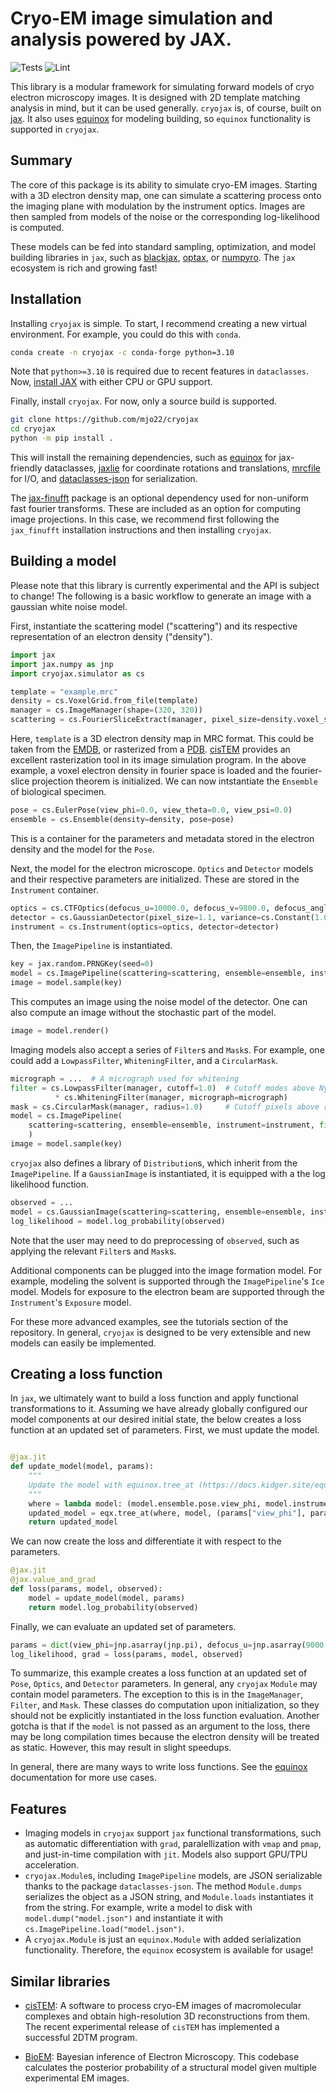 # Cryo-EM image simulation and analysis powered by JAX.

![Tests](https://github.com/mjo22/cryojax/actions/workflows/testing.yml/badge.svg)
![Lint](https://github.com/mjo22/cryojax/actions/workflows/black.yml/badge.svg)

This library is a modular framework for simulating forward models of cryo electron microscopy images. It is designed with 2D template matching analysis in mind, but it can be used generally. `cryojax` is, of course, built on [jax](https://github.com/google/jax). It also uses [equinox](https://github.com/patrick-kidger/equinox/) for modeling building, so `equinox` functionality is supported in `cryojax`.

## Summary

The core of this package is its ability to simulate cryo-EM images. Starting with a 3D electron density map, one can simulate a scattering process onto the imaging plane with modulation by the instrument optics. Images are then sampled from models of the noise or the corresponding log-likelihood is computed.

These models can be fed into standard sampling, optimization, and model building libraries in `jax`, such as [blackjax](https://github.com/blackjax-devs/blackjax), [optax](https://github.com/google-deepmind/optax), or [numpyro](https://github.com/pyro-ppl/numpyro). The `jax` ecosystem is rich and growing fast!

## Installation

Installing `cryojax` is simple. To start, I recommend creating a new virtual environment. For example, you could do this with `conda`.

```bash
conda create -n cryojax -c conda-forge python=3.10
```

Note that `python>=3.10` is required due to recent features in `dataclasses`. Now, [install JAX](https://github.com/google/jax#installation) with either CPU or GPU support.

Finally, install `cryojax`. For now, only a source build is supported.

```bash
git clone https://github.com/mjo22/cryojax
cd cryojax
python -m pip install .
```

This will install the remaining dependencies, such as [equinox](https://github.com/patrick-kidger/equinox/) for jax-friendly dataclasses, [jaxlie](https://github.com/brentyi/jaxlie) for coordinate rotations and translations, [mrcfile](https://github.com/ccpem/mrcfile) for I/O, and [dataclasses-json](https://github.com/lidatong/dataclasses-json) for serialization.

The [jax-finufft](https://github.com/dfm/jax-finufft) package is an optional dependency used for non-uniform fast fourier transforms. These are included as an option for computing image projections. In this case, we recommend first following the `jax_finufft` installation instructions and then installing `cryojax`.

## Building a model

Please note that this library is currently experimental and the API is subject to change! The following is a basic workflow to generate an image with a gaussian white noise model.

First, instantiate the scattering model ("scattering") and its respective representation
of an electron density ("density").

```python
import jax
import jax.numpy as jnp
import cryojax.simulator as cs

template = "example.mrc"
density = cs.VoxelGrid.from_file(template)
manager = cs.ImageManager(shape=(320, 320))
scattering = cs.FourierSliceExtract(manager, pixel_size=density.voxel_size)
```

Here, `template` is a 3D electron density map in MRC format. This could be taken from the [EMDB](https://www.ebi.ac.uk/emdb/), or rasterized from a [PDB](https://www.rcsb.org/). [cisTEM](https://github.com/timothygrant80/cisTEM) provides an excellent rasterization tool in its image simulation program. In the above example, a voxel electron density in fourier space is loaded and the fourier-slice projection theorem is initialized. We can now intstantiate the `Ensemble` of biological specimen.

```python
pose = cs.EulerPose(view_phi=0.0, view_theta=0.0, view_psi=0.0)
ensemble = cs.Ensemble(density=density, pose=pose)
```

This is a container for the parameters and metadata stored in the electron density and the model for the `Pose`.

Next, the model for the electron microscope. `Optics` and `Detector` models and their respective parameters are initialized. These are stored in the `Instrument` container.

```python
optics = cs.CTFOptics(defocus_u=10000.0, defocus_v=9800.0, defocus_angle=10.0)
detector = cs.GaussianDetector(pixel_size=1.1, variance=cs.Constant(1.0))
instrument = cs.Instrument(optics=optics, detector=detector)
```

Then, the `ImagePipeline` is instantiated.

```python
key = jax.random.PRNGKey(seed=0)
model = cs.ImagePipeline(scattering=scattering, ensemble=ensemble, instrument=instrument)
image = model.sample(key)
```

This computes an image using the noise model of the detector. One can also compute an image without the stochastic part of the model.

```python
image = model.render()
```

Imaging models also accept a series of `Filter`s and `Mask`s. For example, one could add a `LowpassFilter`, `WhiteningFilter`, and a `CircularMask`.

```python
micrograph = ...  # A micrograph used for whitening
filter = cs.LowpassFilter(manager, cutoff=1.0)  # Cutoff modes above Nyquist frequency
          * cs.WhiteningFilter(manager, micrograph=micrograph)
mask = cs.CircularMask(manager, radius=1.0)     # Cutoff pixels above radius equal to (half) image size
model = cs.ImagePipeline(
    scattering=scattering, ensemble=ensemble, instrument=instrument, filter=filter, mask=mask
    )
image = model.sample(key)
```

`cryojax` also defines a library of `Distribution`s, which inherit from the `ImagePipeline`. If a `GaussianImage` is instantiated, it is equipped with a the log likelihood function.

```python
observed = ...
model = cs.GaussianImage(scattering=scattering, ensemble=ensemble, instrument=instrument)
log_likelihood = model.log_probability(observed)
```

Note that the user may need to do preprocessing of `observed`, such as applying the relevant `Filter`s and `Mask`s.

Additional components can be plugged into the image formation model. For example, modeling the solvent is supported through the `ImagePipeline`'s `Ice` model. Models for exposure to the electron beam are supported through the `Instrument`'s `Exposure` model.

For these more advanced examples, see the tutorials section of the repository. In general, `cryojax` is designed to be very extensible and new models can easily be implemented.

## Creating a loss function

In `jax`, we ultimately want to build a loss function and apply functional transformations to it. Assuming we have already globally configured our model components at our desired initial state, the below creates a loss function at an updated set of parameters. First, we must update the model.

```python

@jax.jit
def update_model(model, params):
    """
    Update the model with equinox.tree_at (https://docs.kidger.site/equinox/api/manipulation/#equinox.tree_at).
    """
    where = lambda model: (model.ensemble.pose.view_phi, model.instrument.optics.defocus_u, model.instrument.detector.pixel_size)
    updated_model = eqx.tree_at(where, model, (params["view_phi"], params["defocus_u"], params["pixel_size"]))
    return updated_model
```

We can now create the loss and differentiate it with respect to the parameters.

```python
@jax.jit
@jax.value_and_grad
def loss(params, model, observed):
    model = update_model(model, params)
    return model.log_probability(observed)
```

Finally, we can evaluate an updated set of parameters.

```python
params = dict(view_phi=jnp.asarray(jnp.pi), defocus_u=jnp.asarray(9000.0), pixel_size=jnp.asarray(1.30))
log_likelihood, grad = loss(params, model, observed)
```

To summarize, this example creates a loss function at an updated set of `Pose`, `Optics`, and `Detector` parameters. In general, any `cryojax` `Module` may contain model parameters. The exception to this is in the `ImageManager`, `Filter`, and `Mask`. These classes do computation upon initialization, so they should not be explicitly instantiated in the loss function evaluation. Another gotcha is that if the `model` is not passed as an argument to the loss, there may be long compilation times because the electron density will be treated as static. However, this may result in slight speedups.

In general, there are many ways to write loss functions. See the [equinox](https://github.com/patrick-kidger/equinox/) documentation for more use cases.

## Features

- Imaging models in `cryojax` support `jax` functional transformations, such as automatic differentiation with `grad`, paralellization with `vmap` and `pmap`, and just-in-time compilation with `jit`. Models also support GPU/TPU acceleration.
- `cryojax.Module`s, including `ImagePipeline` models, are JSON serializable thanks to the package `dataclasses-json`. The method `Module.dumps` serializes the object as a JSON string, and `Module.loads` instantiates it from the string. For example, write a model to disk with `model.dump("model.json")` and instantiate it with `cs.ImagePipeline.load("model.json")`.
- A `cryojax.Module` is just an `equinox.Module` with added serialization functionality. Therefore, the `equinox` ecosystem is available for usage!

## Similar libraries

- [cisTEM](https://github.com/timothygrant80/cisTEM): A software to process cryo-EM images of macromolecular complexes and obtain high-resolution 3D reconstructions from them. The recent experimental release of `cisTEM` has implemented a successful 2DTM program.

- [BioEM](https://github.com/bio-phys/BioEM): Bayesian inference of Electron Microscopy. This codebase calculates the posterior probability of a structural model given multiple experimental EM images.
